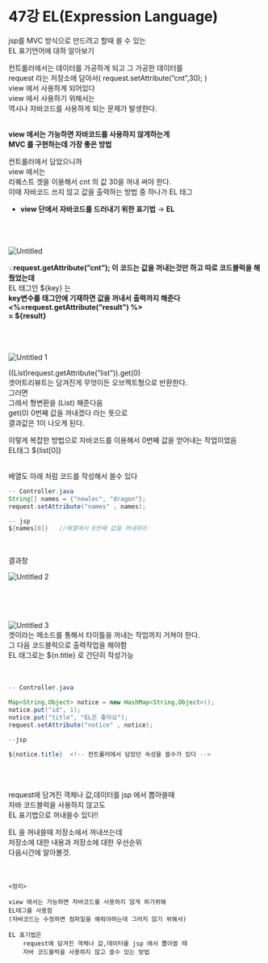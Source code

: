 
# 47강 EL(Expression Language)

jsp를 MVC 방식으로 만드려고 할때 쓸 수 있는  
EL 표기언어에 대하 알아보기

컨트롤러에서는 데이터를 가공하게 되고 그 가공한 데이터를  
request 라는 저장소에 담아서( request.setAttribute(”cnt”,30); )  
view 에서 사용하게 되어있다  
view 에서 사용하기 위해서는  
역시나 자바코드를 사용하게 되는 문제가 발생한다.  
<br>

**view 에서는 가능하면 자바코드를 사용하지 않게하는게**   
**MVC 를 구현하는데 가장 좋은 방법**  

컨트롤러에서 담았으니까   
view 에서는  
리퀘스트 겟을 이용해서 cnt 의 값 30을 꺼내 써야 한다.  
이때 자바코드 쓰지 않고 값을 출력하는 방법 중 하나가 EL 태그  

- **view 단에서 자바코드를 드러내기 위한 표기법** → **EL**  
<br><br><br>


![Untitled](https://user-images.githubusercontent.com/89206108/166475390-898fc315-98cb-4aa3-8767-a2c18372225e.png)


💡**request.getAttribute(”cnt”); 이 코드는 값을 꺼내는것만 하고 따로 코드블럭을 해줬었는데**   
EL 태그인  ${key} 는  
**key변수를 태그안에 기재하면 값을 꺼내서 출력까지 해준다**  
**<%=request.getAttribute("result") %>**  
**= ${result}**   
<br><br><br>


![Untitled 1](https://user-images.githubusercontent.com/89206108/166475518-5c2e0bf2-538f-4aa1-be39-4e1d817fe870.png)


((List)request.getAttribute(”list”)).get(0)  
겟어트리뷰트는 담겨진게 무엇이든 오브젝트형으로 반환한다.  
그러면  
그래서 형변환을 (List) 해준다음  
get(0) 0번째 값을 꺼내겠다 라는 뜻으로  
결과값은 1이 나오게 된다.  

이렇게 복잡한 방법으로 자바코드를 이용해서 0번째 값을 얻어내는 작업이었음  
EL태그  ${list[0]} 
<br><br>


 배열도 아래 처럼 코드를 작성해서 쓸수 있다  

```java
-- Controller.java
String[] names = {"newlec", "dragon"};
request.setAttribute("names" , names);

-- jsp
${names[0]}   //배열에서 0번째 값을 꺼내와라
```
<br>

 결과창

![Untitled 2](https://user-images.githubusercontent.com/89206108/166475852-c48e51ac-c69b-4e1f-b16a-4983dd2c374f.png)

<br><br><br>


![Untitled 3](https://user-images.githubusercontent.com/89206108/166475917-06286ea2-86a4-4466-a09f-2f6b52547aa4.png)  
겟이라는 메소드를 통해서 타이틀을 꺼내는 작업까지 거쳐야 한다.  
그 다음 코드블럭으로 출력작업을 해야함  
EL 태그로는 ${n.title} 로 간단히 작성가능  
<br><br>


```java
-- Controller.java

Map<String,Object> notice = new HashMap<String,Object>();
notice.put("id", 1);
notice.put("title", "EL은 좋아요");
request.setAttribute("notice" , notice);

--jsp

${notice.title}  <!-- 컨트롤러에서 담았던 속성을 쓸수가 있다 -->

```
<br><br>


request에 담겨진 객체나 값,데이터를 jsp 에서 뽑아쓸때  
자바 코드블럭을 사용하지 않고도  
EL 표기법으로 꺼내쓸수 있다!!  

EL 을 꺼내쓸때 저장소에서 꺼내쓰는데   
저장소에 대한 내용과 저장소에 대한 우선순위   
다음시간에 알아볼것.        
<br><br>

```
<정리>

view 에서는 가능하면 자바코드를 사용하지 않게 하기위해   
EL태그를 사용함
(자바코드는 수정하면 컴파일을 해줘야하는데 그러지 않기 위해서)

EL 표기법은 
	request에 담겨진 객체나 값,데이터를 jsp 에서 뽑아쓸 때
	자바 코드블럭을 사용하지 않고 쓸수 있는 방법

```
<br><br>

